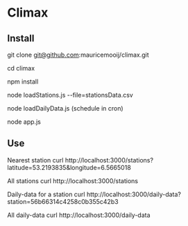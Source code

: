 # Climax

## Install
git clone git@github.com:mauricemooij/climax.git

cd climax

npm install

node loadStations.js --file=stationsData.csv

node loadDailyData.js (schedule in cron)

node app.js

## Use
Nearest station
curl http://localhost:3000/stations?latitude=53.2193835&longitude=6.5665018

All stations
curl http://localhost:3000/stations

Daily-data for a station
curl http://localhost:3000/daily-data?station=56b66314c4258c0b355c42b3

All daily-data
curl http://localhost:3000/daily-data

